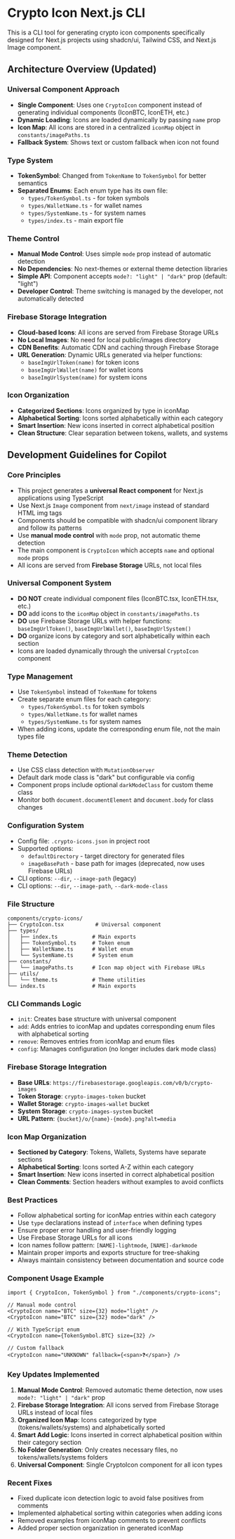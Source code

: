 <!-- Use this file to provide w### Firebase Storage Integration

-   **Cloud-based Icons**: All icons are served from Firebase Storage URLs
-   **No Local Images**: No need for local public/images directory
-   **CDN Benefits**: Automatic CDN and caching through Firebase Storage
-   **URL Generation**: Dynamic URLs generated via helper functions:
    -   `baseImgUrlToken(name)` for token icons
    -   `baseImgUrlWallet(name)` for wallet icons
    -   `baseImgUrlSystem(name)` for system icons

### Special Icons Handling

-   **Special Icons**: Icons that have different images for light and dark modes
-   **Special Lists**: Defined in `src/utils/specialIcons.ts`:
    -   `specialTokens[]` - tokens with separate light/dark images
    -   `specialWallets[]` - wallets with separate light/dark images
    -   `specialSystems[]` - systems with separate light/dark images
-   **Naming Convention**:
    -   Special icons: `[NAME]-lightmode.png` and `[NAME]-darkmode.png`
    -   Non-special icons: `[NAME].png` (used for both modes)
-   **Logic**: CLI automatically checks special arrays when adding icons

### Icon Organizationecific custom instructions to Copilot. For more details, visit https://code.visualstudio.com/docs/copilot/copilot-customization#_use-a-githubcopilotinstructionsmd-file -->

# Crypto Icon Next.js CLI

This is a CLI tool for generating crypto icon components specifically designed for Next.js projects using shadcn/ui, Tailwind CSS, and Next.js Image component.

## Architecture Overview (Updated)

### Universal Component Approach

-   **Single Component**: Uses one `CryptoIcon` component instead of generating individual components (IconBTC, IconETH, etc.)
-   **Dynamic Loading**: Icons are loaded dynamically by passing `name` prop
-   **Icon Map**: All icons are stored in a centralized `iconMap` object in `constants/imagePaths.ts`
-   **Fallback System**: Shows text or custom fallback when icon not found

### Type System

-   **TokenSymbol**: Changed from `TokenName` to `TokenSymbol` for better semantics
-   **Separated Enums**: Each enum type has its own file:
    -   `types/TokenSymbol.ts` - for token symbols
    -   `types/WalletName.ts` - for wallet names
    -   `types/SystemName.ts` - for system names
    -   `types/index.ts` - main export file

### Theme Control

-   **Manual Mode Control**: Uses simple `mode` prop instead of automatic detection
-   **No Dependencies**: No next-themes or external theme detection libraries
-   **Simple API**: Component accepts `mode?: "light" | "dark"` prop (default: "light")
-   **Developer Control**: Theme switching is managed by the developer, not automatically detected

### Firebase Storage Integration

-   **Cloud-based Icons**: All icons are served from Firebase Storage URLs
-   **No Local Images**: No need for local public/images directory
-   **CDN Benefits**: Automatic CDN and caching through Firebase Storage
-   **URL Generation**: Dynamic URLs generated via helper functions:
    -   `baseImgUrlToken(name)` for token icons
    -   `baseImgUrlWallet(name)` for wallet icons
    -   `baseImgUrlSystem(name)` for system icons

### Icon Organization

-   **Categorized Sections**: Icons organized by type in iconMap
-   **Alphabetical Sorting**: Icons sorted alphabetically within each category
-   **Smart Insertion**: New icons inserted in correct alphabetical position
-   **Clean Structure**: Clear separation between tokens, wallets, and systems

## Development Guidelines for Copilot

### Core Principles

-   This project generates a **universal React component** for Next.js applications using TypeScript
-   Use Next.js `Image` component from `next/image` instead of standard HTML img tags
-   Components should be compatible with shadcn/ui component library and follow its patterns
-   Use **manual mode control** with `mode` prop, not automatic theme detection
-   The main component is `CryptoIcon` which accepts `name` and optional `mode` props
-   All icons are served from **Firebase Storage** URLs, not local files

### Universal Component System

-   **DO NOT** create individual component files (IconBTC.tsx, IconETH.tsx, etc.)
-   **DO** add icons to the `iconMap` object in `constants/imagePaths.ts`
-   **DO** use Firebase Storage URLs with helper functions: `baseImgUrlToken()`, `baseImgUrlWallet()`, `baseImgUrlSystem()`
-   **DO** organize icons by category and sort alphabetically within each section
-   Icons are loaded dynamically through the universal `CryptoIcon` component

### Type Management

-   Use `TokenSymbol` instead of `TokenName` for tokens
-   Create separate enum files for each category:
    -   `types/TokenSymbol.ts` for token symbols
    -   `types/WalletName.ts` for wallet names
    -   `types/SystemName.ts` for system names
-   When adding icons, update the corresponding enum file, not the main types file

### Theme Detection

-   Use CSS class detection with `MutationObserver`
-   Default dark mode class is "dark" but configurable via config
-   Component props include optional `darkModeClass` for custom theme class
-   Monitor both `document.documentElement` and `document.body` for class changes

### Configuration System

-   Config file: `.crypto-icons.json` in project root
-   Supported options:
    -   `defaultDirectory` - target directory for generated files
    -   `imageBasePath` - base path for images (deprecated, now uses Firebase URLs)
-   CLI options: `--dir`, `--image-path` (legacy)
-   CLI options: `--dir`, `--image-path`, `--dark-mode-class`

### File Structure

```
components/crypto-icons/
├── CryptoIcon.tsx          # Universal component
├── types/
│   ├── index.ts           # Main exports
│   ├── TokenSymbol.ts     # Token enum
│   ├── WalletName.ts      # Wallet enum
│   └── SystemName.ts      # System enum
├── constants/
│   └── imagePaths.ts      # Icon map object with Firebase URLs
├── utils/
│   └── theme.ts           # Theme utilities
└── index.ts               # Main exports
```

### CLI Commands Logic

-   `init`: Creates base structure with universal component
-   `add`: Adds entries to iconMap and updates corresponding enum files with alphabetical sorting
-   `remove`: Removes entries from iconMap and enum files
-   `config`: Manages configuration (no longer includes dark mode class)

### Firebase Storage Integration

-   **Base URLs**: `https://firebasestorage.googleapis.com/v0/b/crypto-images`
-   **Token Storage**: `crypto-images-token` bucket
-   **Wallet Storage**: `crypto-images-wallet` bucket
-   **System Storage**: `crypto-images-system` bucket
-   **URL Pattern**: `{bucket}/o/{name}-{mode}.png?alt=media`

### Icon Map Organization

-   **Sectioned by Category**: Tokens, Wallets, Systems have separate sections
-   **Alphabetical Sorting**: Icons sorted A-Z within each category
-   **Smart Insertion**: New icons inserted in correct alphabetical position
-   **Clean Comments**: Section headers without examples to avoid conflicts

### Best Practices

-   Follow alphabetical sorting for iconMap entries within each category
-   Use `type` declarations instead of `interface` when defining types
-   Ensure proper error handling and user-friendly logging
-   Use Firebase Storage URLs for all icons
-   Icon names follow pattern: `[NAME]-lightmode`, `[NAME]-darkmode`
-   Maintain proper imports and exports structure for tree-shaking
-   Always maintain consistency between documentation and source code

### Component Usage Example

```tsx
import { CryptoIcon, TokenSymbol } from "./components/crypto-icons";

// Manual mode control
<CryptoIcon name="BTC" size={32} mode="light" />
<CryptoIcon name="BTC" size={32} mode="dark" />

// With TypeScript enum
<CryptoIcon name={TokenSymbol.BTC} size={32} />

// Custom fallback
<CryptoIcon name="UNKNOWN" fallback={<span>❓</span>} />
```

### Key Updates Implemented

1. **Manual Mode Control**: Removed automatic theme detection, now uses `mode?: "light" | "dark"` prop
2. **Firebase Storage Integration**: All icons served from Firebase Storage URLs instead of local files
3. **Organized Icon Map**: Icons categorized by type (tokens/wallets/systems) and alphabetically sorted
4. **Smart Add Logic**: Icons inserted in correct alphabetical position within their category section
5. **No Folder Generation**: Only creates necessary files, no tokens/wallets/systems folders
6. **Universal Component**: Single CryptoIcon component for all icon types

### Recent Fixes

-   Fixed duplicate icon detection logic to avoid false positives from comments
-   Implemented alphabetical sorting within categories when adding icons
-   Removed examples from iconMap comments to prevent conflicts
-   Added proper section organization in generated iconMap
